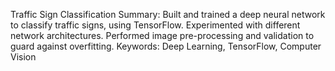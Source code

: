  Traffic Sign Classification
Summary: Built and trained a deep neural network to classify traffic signs, using TensorFlow. Experimented with different network architectures. Performed image pre-processing and validation to guard against overfitting.
Keywords: Deep Learning, TensorFlow, Computer Vision
